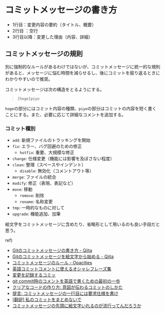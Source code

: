 # コミットメッセージの書き方

* 1行目：変更内容の要約（タイトル、概要）
* 2行目 ：空行
* 3行目以降：変更した理由（内容、詳細）

## コミットメッセージの規則

別に強制的なルールがあるわけではないが、コミットメッセージに統一的な規則があると、メッセージに悩む時間を減らせるし、後にコミットを振り返るときにわかりやすいので推奨。

コミットメッセージは次の構造をとるようにする。

> `[hoge]piyo`

`hoge`の部分にはコミット内容の種類、`piyo`の部分はコミットの内容を短く書くことにする。また、必要に応じて詳細なコメントを追加する。

### コミット種別

* `add`: 新規ファイルのトラッキングを開始
* `fix`: エラー、バグ回避のための修正
    * `hotfix`: 重要、大規模な修正
* `change`: 仕様変更（機能には影響を及ぼさない程度）
* `clean`: 整理（スペースやインデント）
    * `disable`: 無効化（コメントアウト等）
* `merge`: ファイルの統合
* `modify`: 修正（表現、表記など）
* `move`: 移動
    * `remove`: 削除
    * `rename`: 名称変更
* `tmp`: 一時的なものに対して
* `upgrade`: 機能追加、加筆

絵文字をコミットメッセージに含めたり、省略形として用いるのも良い手段だと思う。

ref)
* [Gitのコミットメッセージの書き方 - Qiita](http://qiita.com/itosho/items/9565c6ad2ffc24c09364)
* [Gitのコミットメッセージを絵文字から始める - Qiita](http://qiita.com/pocotan001/items/775cc77087be5562cc56)
* [コミットメッセージのルール - Opacities](http://sadakoa.hateblo.jp/entry/2014/11/22/185947)
* [英語コミットコメントに使えるオシャレフレーズ集]( http://ift.tt/1cyfHqg)
* [変更を記録するコミッ](http://www.backlog.jp/git-guide/intro/intro1_3.html)
* [git commit時のコメントを英語で書くための最初の一歩](http://www.sssg.org/blogs/hiro345/archives/11721.html)
* [クリアなコードの作り方: 意図が伝わるコミットのしかた](http://www.clear-code.com/blog/2012/3/13.html)
* [提言: コミットメッセージの一行目には要求仕様を書け](http://qiita.com/magicant/items/882b5142c4d5064933bc)
* [[翻訳] 私のコミットをまとめないで](http://qiita.com/gogotanaka/items/8c55f69120965b077737)
* [コミットメッセージの先頭に絵文字いれるのが流行ってんだろうか](http://ift.tt/1r2xhYk)
